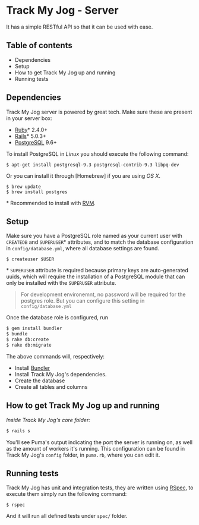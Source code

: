 # Track My Jog - Server

It has a simple RESTful API so that it can be used with ease.

## Table of contents

  * Dependencies
  * Setup
  * How to get Track My Jog up and running
  * Running tests

## Dependencies

Track My Jog server is powered by great tech. Make sure these are present in your server box:

- [Ruby]\* 2.4.0+
- [Rails]\* 5.0.3+
- [PostgreSQL] 9.6+

To install PostgreSQL in _Linux_ you should execute the following command:

```ssh
$ apt-get install postgresql-9.3 postgresql-contrib-9.3 libpq-dev
```

Or you can install it through [Homebrew] if you are using *OS X*.

```ssh
$ brew update
$ brew install postgres
```

\* Recommended to install with [RVM](https://rvm.io/).

## Setup

Make sure you have a PostgreSQL role named as your current user with ``CREATEDB`` and
``SUPERUSER``\* attributes, and to match the database configuration in ``config/database.yml``,
where all database settings are found.

```
$ createuser $USER
```

\* ``SUPERUSER`` attribute is required because primary keys are auto-generated uuids, which will
require the installation of a PostgreSQL module that can only be installed with the ``SUPERUSER``
attribute.

> For development environemnt, no password will be required for the postgres role. But you can
> configure this setting in `config/database.yml`

Once the database role is configured, run

```sh
$ gem install bundler
$ bundle
$ rake db:create
$ rake db:migrate
```

The above commands will, respectively:

- Install [Bundler]
- Install Track My Jog's dependencies.
- Create the database
- Create all tables and columns

## How to get Track My Jog up and running

*Inside Track My Jog's core folder:*

```sh
$ rails s
```
You'll see Puma's output indicating the port the server is running on, as well
as the amount of workers it's running. This configuration can be found in
Track My Jog's ``config`` folder, in ``puma.rb``, where you can edit it.


## Running tests

Track My Jog has unit and integration tests, they are written using [RSpec], to execute them simply
run the following command:

```
$ rspec
```

And it will run all defined tests under `spec/` folder.

[Ruby]:https://rvm.io/
[Rails]:http://rubyonrails.org/
[PostgreSQL]:http://www.postgresql.org/download/
[Bundler]:http://bundler.io/
[RSpec]:http://rspec.info/
